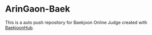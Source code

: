 # ArinGaon-Baek
This is a auto push repository for Baekjoon Online Judge created with [BaekjoonHub](https://github.com/BaekjoonHub/BaekjoonHub).
